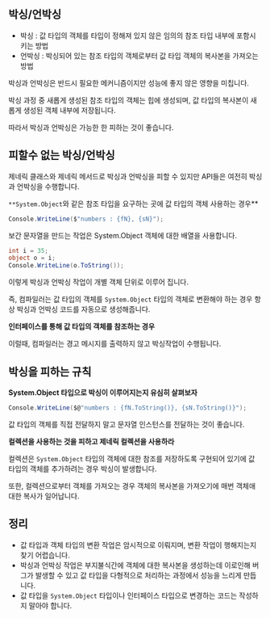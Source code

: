 ## 박싱/언박싱

- 박싱 : 값 타입의 객체를 타입이 정해져 있지 않은 임의의 참조 타입 내부에 포함시키는 방법
- 언박싱 : 박싱되어 있는 참조 타입의 객체로부터 값 타입 객체의 복사본을 가져오는 방법

박싱과 언박싱은 반드시 필요한 메커니즘이지만 성능에 좋지 않은 영향을 미칩니다.

박싱 과정 중 새롭게 생성된 참조 타입의 객체는 힙에 생성되며, 값 타입의 복사본이 새롭게 생성된 객체 내부에 저장됩니다.

따라서 박싱과 언박싱은 가능한 한 피하는 것이 좋습니다.

## 피할수 없는 박싱/언박싱

제네릭 클래스와 제네릭 메서드로 박싱과 언박싱을 피할 수 있지만 API들은 여전히 박싱과 언박싱을 수행합니다.

`**System.Object`와 같은 참조 타입을 요구하는 곳에 값 타입의 객체 사용하는 경우**

```csharp
Console.WriteLine($"numbers : {fN}, {sN}");
```

보간 문자열을 만드는 작업은 System.Object 객체에 대한 배열을 사용합니다.

```csharp
int i = 35;
object o = i;
Console.WriteLine(o.ToString());
```

이렇게 박싱과 언박싱 작업이 개별 객체 단위로 이루어 집니다.

즉, 컴파일러는 값 타입의 객체를 `System.Object` 타입의 객체로 변환해야 하는 경우 항상 박싱과 언박싱 코드를 자동으로 생성해줍니다.

**인터페이스를 통해 값 타입의 객체를 참조하는 경우**

이럴때, 컴파일러는 경고 메시지를 출력하지 않고 박싱작업이 수행됩니다.

## 박싱을 피하는 규칙

**System.Object 타입으로 박싱이 이루어지는지 유심히 살펴보자**

```csharp
Console.WriteLine($@"numbers : {fN.ToString()}, {sN.ToString()}");
```

값 타입의 객체를 직접 전달하지 말고 문자열 인스턴스를 전달하는 것이 좋습니다.

**컬렉션을 사용하는 것을 피하고 제네릭 컬렉션을 사용하라**

컬렉션은 `System.Object` 타입의 객체에 대한 참조를 저장하도록 구현되어 있기에 값 타입의 객체를 추가하려는 경우 박싱이 발생합니다. 

또한, 컬렉션으로부터 객체를 가져오는 경우 객체의 복사본을 가져오기에 매번 객체애 대한 복사가 일어납니다.

## 정리

- 값 타입과 객체 타입의 변환 작업은 암시적으로 이뤄지며, 변환 작업이 행해지는지 찾기 어렵습니다.
- 박싱과 언박싱 작업은 부지불식간에 객체에 대한 복사본을 생성하는데 이로인해 버그가 발생할 수 있고 값 타입을 다형적으로 처리하는 과정에서 성능을 느리게 만듭니다.
- 값 타입을 `System.Object` 타입이나 인터페이스 타입으로 변경하는 코드는 작성하지 말아야 합니다.
